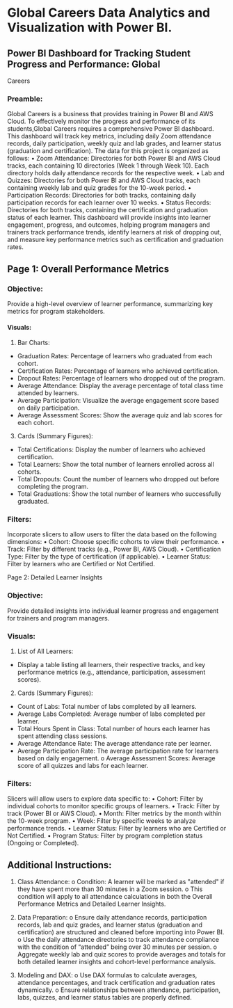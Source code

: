 # Global Careers Data Analytics and Visualization with Power BI.

## Power BI Dashboard for Tracking Student Progress and Performance: Global
Careers

### Preamble: 

Global Careers is a business that provides training in Power BI and AWS Cloud. To
effectively monitor the progress and performance of its students,Global Careers requires a
comprehensive Power BI dashboard. This dashboard will track key metrics, including daily
Zoom attendance records, daily participation, weekly quiz and lab grades, and learner
status (graduation and certification). The data for this project is organized as follows:
• Zoom Attendance: Directories for both Power BI and AWS Cloud tracks,
each containing 10 directories (Week 1 through Week 10). Each directory
holds daily attendance records for the respective week.
• Lab and Quizzes: Directories for both Power BI and AWS Cloud tracks, each
containing weekly lab and quiz grades for the 10-week period.
• Participation Records: Directories for both tracks, containing daily participation
records for each learner over 10 weeks.
• Status Records: Directories for both tracks, containing the certification and graduation
status of each learner.
This dashboard will provide insights into learner engagement, progress, and outcomes,
helping program managers and trainers track performance trends, identify learners at risk
of dropping out, and measure key performance metrics such as certification and
graduation rates.

## Page 1: Overall Performance Metrics

### Objective:

Provide a high-level overview of learner performance, summarizing key metrics for
program stakeholders.

#### Visuals:

1. Bar Charts:
- Graduation Rates: Percentage of learners who graduated from each
cohort.
- Certification Rates: Percentage of learners who achieved
certification.
- Dropout Rates: Percentage of learners who dropped out of
the program.
- Average Attendance: Display the average percentage of total class
time attended by learners.
- Average Participation: Visualize the average engagement score based on
daily participation.
- Average Assessment Scores: Show the average quiz and lab scores for
each cohort.

3. Cards (Summary Figures):
- Total Certifications: Display the number of learners who achieved certification.
- Total Learners: Show the total number of learners enrolled across all cohorts.
- Total Dropouts: Count the number of learners who dropped out
before completing the program.
- Total Graduations: Show the total number of learners who
successfully graduated.

### Filters:
Incorporate slicers to allow users to filter the data based on the following
dimensions: • Cohort: Choose specific cohorts to view their performance.
• Track: Filter by different tracks (e.g., Power BI, AWS Cloud).
• Certification Type: Filter by the type of certification (if applicable).
• Learner Status: Filter by learners who are Certified or Not Certified.

Page 2: Detailed Learner Insights

### Objective:
Provide detailed insights into individual learner progress and engagement for trainers
and program managers.

### Visuals:
1. List of All Learners:

- Display a table listing all learners, their respective tracks, and key
performance metrics (e.g., attendance, participation, assessment scores).
2. Cards (Summary Figures):
- Count of Labs: Total number of labs completed by all learners.
- Average Labs Completed: Average number of labs completed per learner.
- Total Hours Spent in Class: Total number of hours each learner has
spent attending class sessions.
- Average Attendance Rate: The average attendance rate per learner.
- Average Participation Rate: The average participation rate for learners based
on daily engagement.
o Average Assessment Scores: Average score of all quizzes and labs for
each learner.

### Filters:
Slicers will allow users to explore data specific to:
• Cohort: Filter by individual cohorts to monitor specific groups of learners.
• Track: Filter by track (Power BI or AWS Cloud).
• Month: Filter metrics by the month within the 10-week program.
• Week: Filter by specific weeks to analyze performance trends.
• Learner Status: Filter by learners who are Certified or Not Certified.
• Program Status: Filter by program completion status (Ongoing or Completed).

## Additional Instructions:

1. Class Attendance:
o Condition: A learner will be marked as "attended" if they have spent more
than 30 minutes in a Zoom session.
o This condition will apply to all attendance calculations in both the
Overall Performance Metrics and Detailed Learner Insights.

2. Data Preparation:
o Ensure daily attendance records, participation records, lab and quiz grades,
and learner status (graduation and certification) are structured and cleaned
before importing into Power BI.
o Use the daily attendance directories to track attendance compliance with
the condition of “attended” being over 30 minutes per session.
o Aggregate weekly lab and quiz scores to provide averages and totals for
both detailed learner insights and cohort-level performance analysis.

3. Modeling and DAX:
o Use DAX formulas to calculate averages, attendance percentages, and
track certification and graduation rates dynamically.
o Ensure relationships between attendance, participation, labs, quizzes,
and learner status tables are properly defined.
